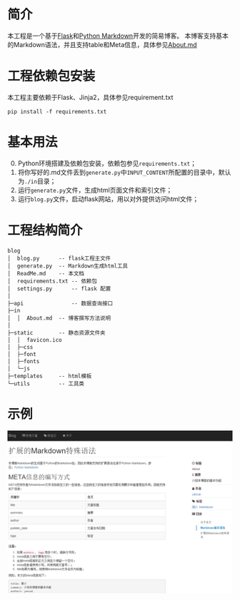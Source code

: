 # 简介

本工程是一个基于[Flask](http://flask.pocoo.org/)和[Python Markdown](https://pythonhosted.org/Markdown/)开发的简易博客。
本博客支持基本的Markdown语法，并且支持table和Meta信息，具体参见[About.md](in/About.md)

# 工程依赖包安装

本工程主要依赖于Flask、Jinja2，具体参见requirement.txt

    pip install -f requirements.txt


# 基本用法

 0. Python环境搭建及依赖包安装，依赖包参见`requirements.txt`；
 1. 将你写好的.md文件丢到`generate.py`中`INPUT_CONTENT`所配置的目录中，默认为`./in`目录；
 2. 运行`generate.py`文件，生成html页面文件和索引文件；
 3. 运行`blog.py`文件，启动flask网站，用以对外提供访问html文件；

# 工程结构简介

    blog
    │  blog.py      -- flask工程主文件
    │  generate.py  -- Markdown生成html工具
    │  ReadMe.md    -- 本文档
    │  requirements.txt -- 依赖包
    │  settings.py      -- flask 配置
    │
    ├─api               -- 数据查询接口
    ├─in
    │  │  About.md  -- 博客撰写方法说明
    │
    ├─static        -- 静态资源文件夹
    │  │  favicon.ico
    │  ├─css
    │  ├─font
    │  ├─fonts
    │  └─js
    ├─templates     -- html模板
    └─utils         -- 工具类
    

# 示例

![screenshot](static/images/screenshot.png)
